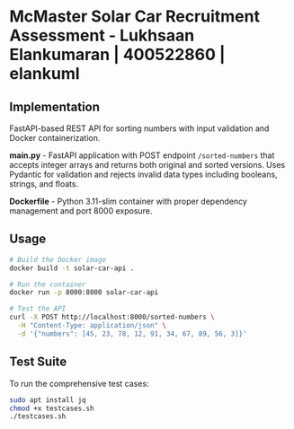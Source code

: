 # McMaster Solar Car Recruitment Assessment - Lukhsaan Elankumaran | 400522860 | elankuml

## Implementation

FastAPI-based REST API for sorting numbers with input validation and Docker containerization.

**main.py** - FastAPI application with POST endpoint `/sorted-numbers` that accepts integer arrays and returns both original and sorted versions. Uses Pydantic for validation and rejects invalid data types including booleans, strings, and floats.

**Dockerfile** - Python 3.11-slim container with proper dependency management and port 8000 exposure.

## Usage

```bash
# Build the Docker image
docker build -t solar-car-api .

# Run the container
docker run -p 8000:8000 solar-car-api

# Test the API
curl -X POST http://localhost:8000/sorted-numbers \
  -H "Content-Type: application/json" \
  -d '{"numbers": [45, 23, 78, 12, 91, 34, 67, 89, 56, 3]}'
```

## Test Suite

To run the comprehensive test cases:

```bash
sudo apt install jq
chmod +x testcases.sh
./testcases.sh
```